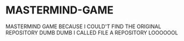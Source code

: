 # MASTERMIND-GAME
MASTERMIND GAME BECAUSE I COULD'T FIND THE ORIGINAL REPOSITORY
DUMB DUMB I CALLED FILE A REPOSITORY LOOOOOOL
